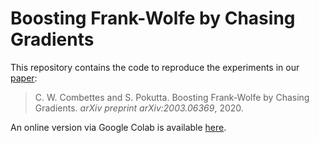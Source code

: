 # Boosting Frank-Wolfe by Chasing Gradients

This repository contains the code to reproduce the experiments in our [paper](https://arxiv.org/pdf/2003.06369.pdf):
> C. W. Combettes and S. Pokutta. Boosting Frank-Wolfe by Chasing Gradients. *arXiv preprint arXiv:2003.06369*, 2020.

An online version via Google Colab is available [here](https://colab.research.google.com/drive/1TSOVjDFF1X2ADBo_adHLsUVrblSutRKw).
